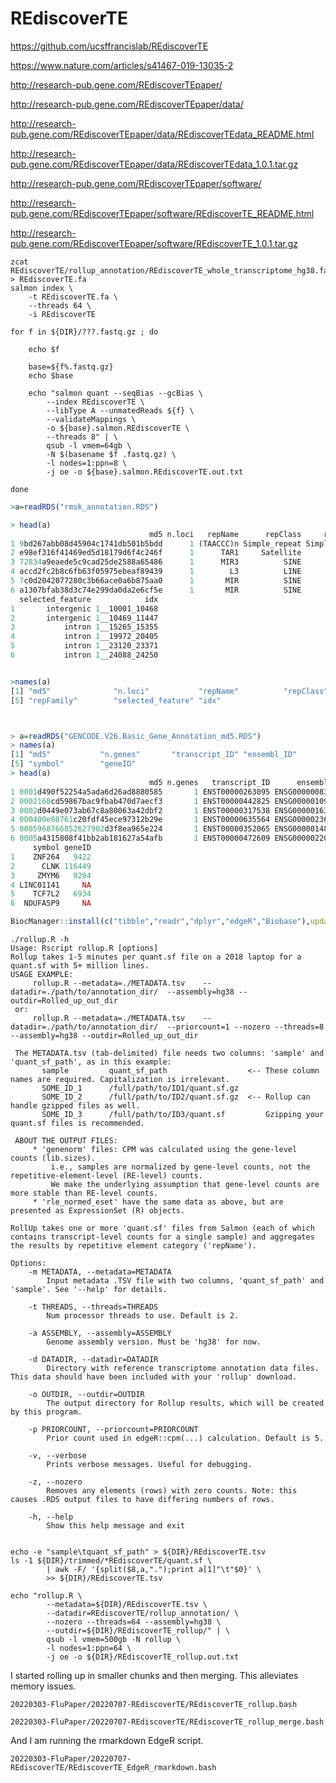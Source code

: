 
# REdiscoverTE

<https://github.com/ucsffrancislab/REdiscoverTE>


<https://www.nature.com/articles/s41467-019-13035-2>

<http://research-pub.gene.com/REdiscoverTEpaper/>

<http://research-pub.gene.com/REdiscoverTEpaper/data/>

<http://research-pub.gene.com/REdiscoverTEpaper/data/REdiscoverTEdata_README.html>

<http://research-pub.gene.com/REdiscoverTEpaper/data/REdiscoverTEdata_1.0.1.tar.gz>

<http://research-pub.gene.com/REdiscoverTEpaper/software/>

<http://research-pub.gene.com/REdiscoverTEpaper/software/REdiscoverTE_README.html>

<http://research-pub.gene.com/REdiscoverTEpaper/software/REdiscoverTE_1.0.1.tar.gz>



```
zcat REdiscoverTE/rollup_annotation/REdiscoverTE_whole_transcriptome_hg38.fa.gz > REdiscoverTE.fa
salmon index \
	-t REdiscoverTE.fa \
	--threads 64 \
	-i REdiscoverTE
```





```
for f in ${DIR}/???.fastq.gz ; do

	echo $f

	base=${f%.fastq.gz}
	echo $base

	echo "salmon quant --seqBias --gcBias \
		--index REdiscoverTE \
		--libType A --unmatedReads ${f} \
		--validateMappings \
		-o ${base}.salmon.REdiscoverTE \
		--threads 8" | \
		qsub -l vmem=64gb \
		-N $(basename $f .fastq.gz) \
		-l nodes=1:ppn=8 \
		-j oe -o ${base}.salmon.REdiscoverTE.out.txt

done

```



```R
>a=readRDS("rmsk_annotation.RDS")

> head(a)
                               md5 n.loci   repName      repClass     repFamily
1 9bd267abb08d45904c1741db501b5bdd      1 (TAACCC)n Simple_repeat Simple_repeat
2 e98ef316f41469ed5d18179d6f4c246f      1      TAR1     Satellite          telo
3 72834a9eaede5c9cad25de2588a65486      1      MIR3          SINE           MIR
4 accd2fc2b8c6fb63f05975ebeaf89439      1        L3          LINE           CR1
5 7c0d2042077280c3b66ace0a6b875aa0      1       MIR          SINE           MIR
6 a1307bfab38d3c74e299da0da2e6cf5e      1       MIR          SINE           MIR
  selected_feature            idx
1       intergenic 1__10001_10468
2       intergenic 1__10469_11447
3           intron 1__15265_15355
4           intron 1__19972_20405
5           intron 1__23120_23371
6           intron 1__24088_24250


>names(a)
[1] "md5"              "n.loci"           "repName"          "repClass"        
[5] "repFamily"        "selected_feature" "idx"             



> a=readRDS("GENCODE.V26.Basic_Gene_Annotation_md5.RDS")
> names(a)
[1] "md5"           "n.genes"       "transcript_ID" "ensembl_ID"   
[5] "symbol"        "geneID"       
> head(a)
                               md5 n.genes   transcript_ID      ensembl_ID
1 0001d490f52254a5ada6d26ad8880585       1 ENST00000263095 ENSG00000083844
2 0002168cd59867bac9fbab470d7aecf3       1 ENST00000442825 ENSG00000109684
3 0002d0449e073ab67c8a80063a42dbf2       1 ENST00000317538 ENSG00000163867
4 000400e08761c20fdf45ece97312b29e       1 ENST00000635564 ENSG00000236963
5 0005968766852627902d3f8ea965e224       1 ENST00000352065 ENSG00000148737
6 0005a4315808f41bb2ab181627a54afb       1 ENST00000472609 ENSG00000220831
     symbol geneID
1    ZNF264   9422
2      CLNK 116449
3     ZMYM6   9204
4 LINC01141     NA
5    TCF7L2   6934
6  NDUFA5P9     NA

```























```R
BiocManager::install(c("tibble","readr","dplyr","edgeR","Biobase"),update = TRUE, ask = FALSE)
```

```
./rollup.R -h
Usage: Rscript rollup.R [options]
Rollup takes 1-5 minutes per quant.sf file on a 2018 laptop for a quant.sf with 5+ million lines.
USAGE EXAMPLE:
     rollup.R --metadata=./METADATA.tsv    --datadir=./path/to/annotation_dir/  --assembly=hg38 --outdir=Rolled_up_out_dir
 or:
     rollup.R --metadata=./METADATA.tsv    --datadir=./path/to/annotation_dir/  --priorcount=1 --nozero --threads=8 --assembly=hg38 --outdir=Rolled_up_out_dir

 The METADATA.tsv (tab-delimited) file needs two columns: 'sample' and 'quant_sf_path', as in this example:
       sample         quant_sf_path                  <-- These column names are required. Capitalization is irrelevant.
       SOME_ID_1      /full/path/to/ID1/quant.sf.gz
       SOME_ID_2      /full/path/to/ID2/quant.sf.gz  <-- Rollup can handle gzipped files as well.
       SOME_ID_3      /full/path/to/ID3/quant.sf         Gzipping your quant.sf files is recommended.
 
 ABOUT THE OUTPUT FILES:
     * 'genenorm' files: CPM was calculated using the gene-level counts (lib.sizes).
         i.e., samples are normalized by gene-level counts, not the repetitive-element-level (RE-level) counts.
         We make the underlying assumption that gene-level counts are more stable than RE-level counts.
     * 'rle_normed_eset' have the same data as above, but are presented as ExpressionSet (R) objects.
 
RollUp takes one or more 'quant.sf' files from Salmon (each of which contains transcript-level counts for a single sample) and aggregates the results by repetitive element category ('repName').

Options:
	-m METADATA, --metadata=METADATA
		Input metadata .TSV file with two columns, 'quant_sf_path' and 'sample'. See '--help' for details.

	-t THREADS, --threads=THREADS
		Num processor threads to use. Default is 2.

	-a ASSEMBLY, --assembly=ASSEMBLY
		Genome assembly version. Must be 'hg38' for now.

	-d DATADIR, --datadir=DATADIR
		Directory with reference transcriptome annotation data files. This data should have been included with your 'rollup' download.

	-o OUTDIR, --outdir=OUTDIR
		The output directory for Rollup results, which will be created by this program.

	-p PRIORCOUNT, --priorcount=PRIORCOUNT
		Prior count used in edgeR::cpm(...) calculation. Default is 5.

	-v, --verbose
		Prints verbose messages. Useful for debugging.

	-z, --nozero
		Removes any elements (rows) with zero counts. Note: this causes .RDS output files to have differing numbers of rows.

	-h, --help
		Show this help message and exit


```



```
echo -e "sample\tquant_sf_path" > ${DIR}/REdiscoverTE.tsv
ls -1 ${DIR}/trimmed/*REdiscoverTE/quant.sf \
		| awk -F/ '{split($8,a,".");print a[1]"\t"$0}' \
		>> ${DIR}/REdiscoverTE.tsv

echo "rollup.R \
		--metadata=${DIR}/REdiscoverTE.tsv \
		--datadir=REdiscoverTE/rollup_annotation/ \
		--nozero --threads=64 --assembly=hg38 \
		--outdir=${DIR}/REdiscoverTE_rollup/" | \
		qsub -l vmem=500gb -N rollup \
		-l nodes=1:ppn=64 \
		-j oe -o ${DIR}/REdiscoverTE_rollup.out.txt
```







I started rolling up in smaller chunks and then merging.
This alleviates memory issues.

`20220303-FluPaper/20220707-REdiscoverTE/REdiscoverTE_rollup.bash`

`20220303-FluPaper/20220707-REdiscoverTE/REdiscoverTE_rollup_merge.bash`


And I am running the rmarkdown EdgeR script.


`20220303-FluPaper/20220707-REdiscoverTE/REdiscoverTE_EdgeR_rmarkdown.bash`






